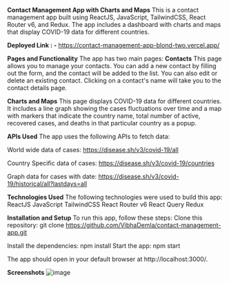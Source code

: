 **Contact Management App with Charts and Maps**
This is a contact management app built using ReactJS, JavaScript, TailwindCSS, React Router v6, and Redux. The app includes a dashboard with charts and maps that display COVID-19 data for different countries.

**Deployed Link : -** https://contact-management-app-blond-two.vercel.app/


**Pages and Functionality**
The app has two main pages:
**Contacts**
This page allows you to manage your contacts. You can add a new contact by filling out the form, and the contact will be added to the list. You can also edit or delete an existing contact. Clicking on a contact's name will take you to the contact details page.

**Charts and Maps**
This page displays COVID-19 data for different countries. It includes a line graph showing the cases fluctuations over time and a map with markers that indicate the country name, total number of active, recovered cases, and deaths in that particular country as a popup.

**APIs Used**
The app uses the following APIs to fetch data:

World wide data of cases: https://disease.sh/v3/covid-19/all

Country Specific data of cases: https://disease.sh/v3/covid-19/countries

Graph data for cases with date: https://disease.sh/v3/covid-19/historical/all?lastdays=all

**Technologies Used**
The following technologies were used to build this app:
ReactJS
JavaScript
TailwindCSS
React Router v6
React Query
Redux

**Installation and Setup**
To run this app, follow these steps:
Clone this repository: git clone https://github.com/VibhaDemla/contact-management-app.git

Install the dependencies: npm install
Start the app: npm start

The app should open in your default browser at http://localhost:3000/.

**Screenshots**
![image](https://github.com/VibhaDemla/contact-management-app/assets/140154943/55377251-26c0-42c6-85a6-765a5bb58249)





